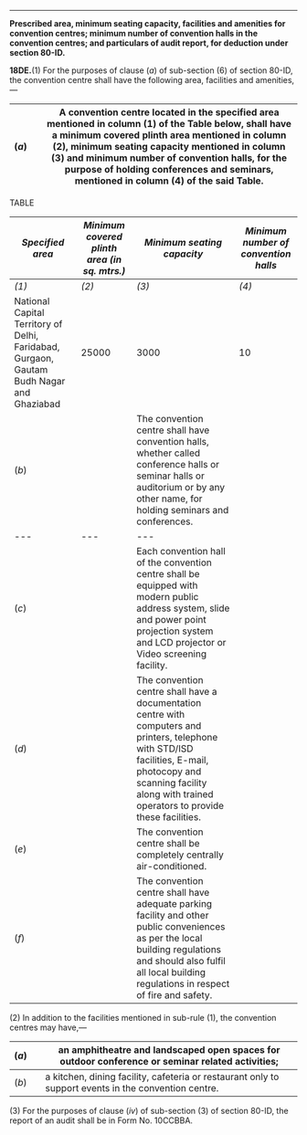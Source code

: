 ****

**Prescribed area, minimum seating capacity, facilities and amenities for convention centres; minimum number of convention halls in the convention centres; and particulars of audit report, for deduction under section 80-ID.**

**18DE.**(1) For the purposes of clause (_a_) of sub-section (6) of section 80-ID, the convention centre shall have the following area, facilities and amenities,—

(_a_) |  |  A convention centre located in the specified area mentioned in column (1) of the Table below, shall have a minimum covered plinth area mentioned in column (2), minimum seating capacity mentioned in column (3) and minimum number of convention halls, for the purpose of holding conferences and seminars, mentioned in column (4) of the said Table.  
---|---|---  
  
TABLE

 _Specified area_|  _Minimum covered plinth area (in sq. mtrs.)_| _Minimum seating capacity_|  _Minimum number of convention halls_  
---|---|---|---  
 _(1)_| _(2)_| _(3)_| _(4)_  
National Capital Territory of Delhi, Faridabad, Gurgaon, Gautam Budh Nagar and Ghaziabad| 25000| 3000| 10  
(_b_) |  |  The convention centre shall have convention halls, whether called conference halls or seminar halls or auditorium or by any other name, for holding seminars and conferences.  
---|---|---  
(_c_) |  |  Each convention hall of the convention centre shall be equipped with modern public address system, slide and power point projection system and LCD projector or Video screening facility.  
(_d_) |  |  The convention centre shall have a documentation centre with computers and printers, telephone with STD/ISD facilities, E-mail, photocopy and scanning facility along with trained operators to provide these facilities.  
(_e_) |  |  The convention centre shall be completely centrally air-conditioned.  
(_f_) |  |  The convention centre shall have adequate parking facility and other public conveniences as per the local building regulations and should also fulfil all local building regulations in respect of fire and safety.  
  
(2) In addition to the facilities mentioned in sub-rule (1), the convention centres may have,—

(_a_) |  |  an amphitheatre and landscaped open spaces for outdoor conference or seminar related activities;  
---|---|---  
(_b_) |  |  a kitchen, dining facility, cafeteria or restaurant only to support events in the convention centre.  
  
(3) For the purposes of clause (_iv_) of sub-section (3) of section 80-ID, the report of an audit shall be in Form No. 10CCBBA.